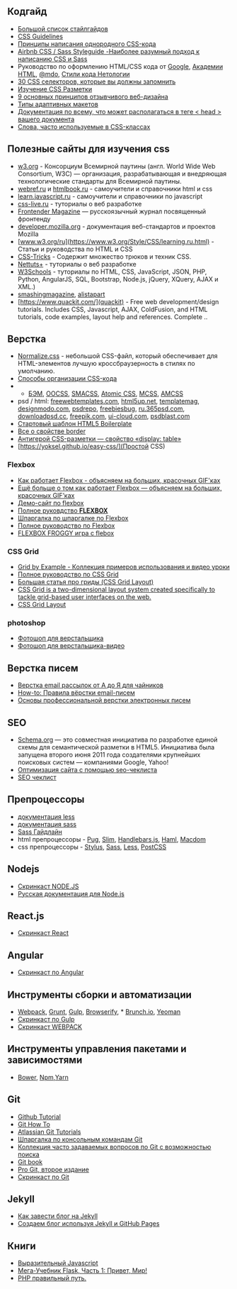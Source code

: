 ## Кодгайд
* [Большой список стайлгайдов](https://css-tricks.com/css-style-guides/)
* [CSS Guidelines](https://cssguidelin.es/#disclaimers)
* [Принципы написания однородного CSS-кода](https://github.com/necolas/idiomatic-css/blob/master/translations/ru-RU/README.md) 
* [Airbnb CSS / Sass Styleguide -Наиболее разумный подход к написанию CSS и Sass](https://github.com/rtplv/airbnb-css-ru)
* Руководство по оформлению HTML/CSS кода от [Google](https://habr.com/post/143452/), [Академии HTML](http://codeguide.academy/html-css.html), [@mdo](http://sadcitizen.me/code-guide/), [Стили кода Нетологии](https://netology-university.bitbucket.io/codestyle/)
* [30 CSS селекторов, которые вы должны запомнить](https://code.tutsplus.com/ru/tutorials/the-30-css-selectors-you-must-memorize--net-16048)
* [Изучение CSS Разметки](http://ru.learnlayout.com/)
* [9 основных принципов отзывчивого веб-дизайна](https://habr.com/post/243247)
* [Типы адаптивных макетов](https://habr.com/post/158703/)
* [Документация по всему, что может располагаться в теге < head > вашего документа](https://github.com/Konfuze/HEAD)
* [Слова, часто используемые в CSS-классах](https://github.com/yoksel/common-words)
## Полезные сайты для изучения css
* [w3.org](http://www.w3.org) - Консорциум Всемирной паутины (англ. World Wide Web Consortium, W3C) — организация, разрабатывающая и внедряющая технологические стандарты для Всемирной паутины.
* [webref.ru](https://webref.ru) и [htmlbook.ru](http://htmlbook.ru) - самоучители и справочники html и css
* [learn.javascript.ru](https://learn.javascript.ru) - самоучители и справочники по javascript
* [css-live.ru](http://css-live.ru) - туториалы о веб разработке
* [Frontender Magazine](https://frontender.infohttps://frontender.info)  — русскоязычный журнал посвященный фронтенду
* [developer.mozilla.org](https://developer.mozilla.org/ru/docs/Web) - документация веб-стандартов и проектов Mozilla
* [www.w3.org/ru](https://www.w3.org/Style/CSS/learning.ru.html) - Статьи и руководства по HTML и CSS
* [CSS-Tricks](https://css-tricks.com) - Содержит множество трюков и техник CSS.
* [Nettuts+](http://net.tutsplus.com/) - туториалы о веб разработке
* [W3Schools](https://www.w3schools.com) - туториалы по HTML, CSS, JavaScript, JSON, PHP, Python, AngularJS, SQL, Bootstrap, Node.js, jQuery, XQuery, AJAX и XML.)
* [smashingmagazine](https://www.smashingmagazine.com/), [alistapart](https://alistapart.com/)
* [https://www.quackit.com/](quackit) - Free web development/design tutorials. Includes CSS, Javascript, AJAX, ColdFusion, and HTML tutorials, code examples, layout help and references. Complete ..

## Верстка
* [Normalize.css](http://necolas.github.io/normalize.css/) - небольшой CSS-файл, который обеспечивает для HTML-элементов лучшую кроссбраузерность в стилях по умолчанию. 
* [Способы организации CSS-кода](https://habr.com/post/256109/) 
* * [БЭМ](https://ru.bem.info/), [OOCSS](http://oocss.org/), [SMACSS](https://smacss.com/), [Atomic CSS](https://acss.io/), [MCSS](https://operatino.github.io/MCSS/), [AMCSS](https://amcss.github.io/)
* psd / html: [freewebtemplates.com](https://www.freewebtemplates.com), [html5up.net](https://html5up.net/), [templatemag](https://templatemag.com/), [designmodo.com](https://designmodo.com/freebies/), [psdrepo](https://psdrepo.com/tag/free-psd-website-templates/), [freebiesbug](https://freebiesbug.com/), [ru.365psd.com](https://ru.365psd.com/), [downloadpsd.cc](https://downloadpsd.cc/), [freepik.com](https://www.freepik.com/free-psd/web-templates), [ui-cloud.com](http://ui-cloud.com/browse/), [psdblast.com](http://psdblast.com)
* [Стартовый шаблон HTML5 Boilerplate](https://html5boilerplate.com)
* [Все о свойстве border](https://habr.com/post/141658/)
* [Антигерой CSS-разметки — свойство «display: table»](https://htmlacademy.ru/blog/29-display-table-anti-hero)
* [https://yoksel.github.io/easy-css/](Простой CSS)
### Flexbox
* [Как работает Flexbox - объясняем на больших, красочных GIF'ках](https://tuhub.ru/posts/kak-rabotaet-flexbox-obyasnyaem-na-bolshih-krasochnyh-gifkah)
* [Ещё больше о том как работает Flexbox — объясняем на больших, красочных GIF’ках](https://tuhub.ru/posts/eshhyo-bolshe-o-tom-kak-rabotaet-flexbox-obyasnyaem-na-bolshih-krasochnyh-gif-kah)
* [Демо-сайт по flexbox](https://yoksel.github.io/flex-cheatsheet/#display)
* [Полное руковдство **FLEXBOX**](https://css-tricks.com/snippets/css/a-guide-to-flexbox/)
* [Шпаргалка по шпаргалке по Flexbox](http://css-live.ru/articles-css/shpargalka-po-shpargalke-po-flexbox.html)
* [Полное руководство по Flexbox](https://frontender.info/a-guide-to-flexbox/) 
* [FLEXBOX FROGGY игра с flebox](http://flexboxfroggy.com/#ru)
### CSS Grid
* [Grid by Example - Коллекция примеров использования и видео уроки](https://gridbyexample.com/examples/)
* [Полное руководство по CSS Grid](https://tuhub.ru/posts/css-grid-complete-guide)
* [Большая статья про гриды (CSS Grid Layout)](http://css-live.ru/css/bolshaya-statya-pro-gridy-css-grid-layout.html)
* [CSS Grid is a two-dimensional layout system created specifically to tackle grid-based user interfaces on the web.](https://tympanus.net/codrops/css_reference/grid/)
* [CSS Grid Layout](https://developer.mozilla.org/ru/docs/Web/CSS/CSS_Grid_Layout#%D0%A0%D1%83%D0%BA%D0%BE%D0%B2%D0%BE%D0%B4%D1%81%D1%82%D0%B2%D0%B0)


### photoshop
* [Фотошоп для верстальщика](https://htmlacademy.ru/blog/51-photoshop-for-the-coders)
* [Фотошоп для верстальщика-видео](https://www.youtube.com/watch?v=xXv93EpWeyA&list=PLqZTjT2Z9HyJfnApkpKEOJCZdXY_EbDWD&index=1)
## Верстка писем
* [Верстка email рассылок от А до Я для чайников](https://habr.com/post/252279/)
* [How-to: Правила вёрстки email-писем](https://habr.com/company/pechkin/blog/255819/)
* [Основы профессиональной верстки электронных писем](https://habr.com/post/180013/)


## SEO
* [Schema.org](https://schema.org/) — это совместная инициатива по разработке единой схемы для семантической разметки в HTML5. Инициатива была запущена второго июня 2011 года создателями крупнейших поисковых систем — компаниями Google, Yahoo!
* [Оптимизация сайта с помощью seo-чеклиста](https://devaka.ru/articles/seo-checklist)
* [SEO чеклист](https://www.seochecklist.ru/)

## Препроцессоры
* [документация less](https://mrmlnc.gitbooks.io/less-guidebook-for-beginners/content/)
* [документация sass](https://sass-scss.ru/documentation/)
* [Sass Гайдлайн](https://sass-guidelin.es/ru/)
* html препроцессоры - [Pug](https://pugjs.org/api/getting-started.html), [Slim](https://slim-lang.com/), [Handlebars.js](http://handlebarsjs.com/), [Haml](https://haml.info/), [Macdom](https://machy8.github.io/Macdom/)
* css препроцессоры - [Stylus](http://stylus-lang.com/), [Sass](https://sass-scss.ru/), [Less](http://lesscss.org/), [PostCSS](https://postcss.org/)

## Nodejs
* [Скринкаст NODE.JS](https://learn.javascript.ru/screencast/nodejs)
* [Русская документация для Node.js](https://github.com/kurokikaze/nodejs-docs-rus)
## React.js
* [Скринкаст React](https://learn.javascript.ru/screencast/react)
## Angular
* [Скринкаст по Angular](https://learn.javascript.ru/screencast/angular)

## Инструменты сборки и автоматизации
* [Webpack](https://webpack.js.org/), [Grunt](https://gruntjs.com/), [Gulp](https://gulpjs.com/), [Browserify](http://browserify.org/), * [Brunch.io](http://brunch.io/), [Yeoman](http://yeoman.io/)
* [Скринкаст по Gulp](https://learn.javascript.ru/screencast/gulp)
* [Скринкаст WEBPACK](https://learn.javascript.ru/screencast/webpack)

## Инструменты управления пакетами и зависимостями
* [Bower](https://bower.io/), [Npm](https://www.npmjs.com/),[Yarn](https://yarnpkg.com/)
## Git 
* [Github Tutorial](https://try.github.io/)
* [Git How To](https://githowto.com/)
* [Atlassian Git Tutorials](https://www.atlassian.com/git/tutorials)
* [Шпаргалка по консольным командам Git](https://github.com/nicothin/web-development/tree/master/git)
* [Коллекция часто задаваемых вопросов по Git с возможностью поиска](http://firstaidgit.ru/#/)
* [Git book](https://git-scm.com/book/ru/v1)
* [Pro Git, второе издание](https://github.com/progit/progit2-ru)
* [Скринкаст по Git](https://learn.javascript.ru/screencast/git)
## Jekyll

* [Как завести блог на Jekyll](https://guides.hexlet.io/jekyll/#%D1%83%D1%81%D1%82%D0%B0%D0%BD%D0%BE%D0%B2%D0%BA%D0%B0-jekyll-%D0%BD%D0%B0-%D0%BB%D0%BE%D0%BA%D0%B0%D0%BB%D1%8C%D0%BD%D1%83%D1%8E-%D0%BC%D0%B0%D1%88%D0%B8%D0%BD%D1%83)
* [Создаем блог используя Jekyll и GitHub Pages](https://frontender.info/build-blog-jekyll-github-pages/)

## Книги

* [Выразительный Javascript](https://karmazzin.gitbooks.io/eloquentjavascript_ru/)
* [Мега-Учебник Flask, Часть 1: Привет, Мир!](https://habr.com/post/193242/)
* [PHP правильный путь.](http://getjump.github.io/ru-php-the-right-way/#%D0%98%D1%81%D0%BA%D0%BB%D1%8E%D1%87%D0%B5%D0%BD%D0%B8%D1%8F)


